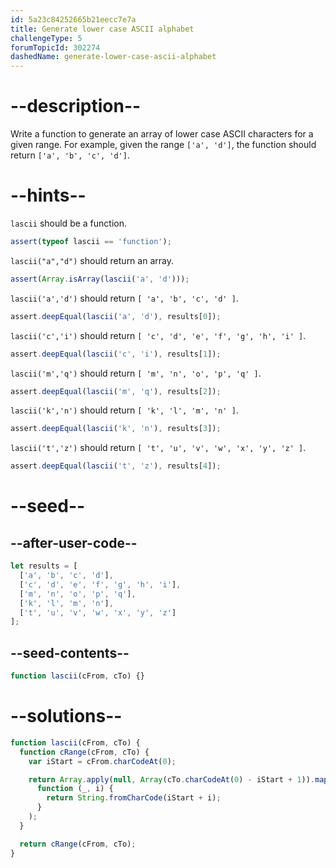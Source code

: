 ```yaml
---
id: 5a23c84252665b21eecc7e7a
title: Generate lower case ASCII alphabet
challengeType: 5
forumTopicId: 302274
dashedName: generate-lower-case-ascii-alphabet
---
```


# --description--

Write a function to generate an array of lower case ASCII characters for a given range. For example, given the range `['a', 'd']`, the function should return `['a', 'b', 'c', 'd']`.

# --hints--

`lascii` should be a function.

```js
assert(typeof lascii == 'function');
```

`lascii("a","d")` should return an array.

```js
assert(Array.isArray(lascii('a', 'd')));
```

`lascii('a','d')` should return `[ 'a', 'b', 'c', 'd' ]`.

```js
assert.deepEqual(lascii('a', 'd'), results[0]);
```

`lascii('c','i')` should return `[ 'c', 'd', 'e', 'f', 'g', 'h', 'i' ]`.

```js
assert.deepEqual(lascii('c', 'i'), results[1]);
```

`lascii('m','q')` should return `[ 'm', 'n', 'o', 'p', 'q' ]`.

```js
assert.deepEqual(lascii('m', 'q'), results[2]);
```

`lascii('k','n')` should return `[ 'k', 'l', 'm', 'n' ]`.

```js
assert.deepEqual(lascii('k', 'n'), results[3]);
```

`lascii('t','z')` should return `[ 't', 'u', 'v', 'w', 'x', 'y', 'z' ]`.

```js
assert.deepEqual(lascii('t', 'z'), results[4]);
```

# --seed--

## --after-user-code--

```js
let results = [
  ['a', 'b', 'c', 'd'],
  ['c', 'd', 'e', 'f', 'g', 'h', 'i'],
  ['m', 'n', 'o', 'p', 'q'],
  ['k', 'l', 'm', 'n'],
  ['t', 'u', 'v', 'w', 'x', 'y', 'z']
];
```

## --seed-contents--

```js
function lascii(cFrom, cTo) {}
```

# --solutions--

```js
function lascii(cFrom, cTo) {
  function cRange(cFrom, cTo) {
    var iStart = cFrom.charCodeAt(0);

    return Array.apply(null, Array(cTo.charCodeAt(0) - iStart + 1)).map(
      function (_, i) {
        return String.fromCharCode(iStart + i);
      }
    );
  }

  return cRange(cFrom, cTo);
}
```
